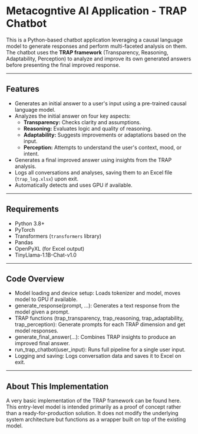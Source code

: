 # Metacogntive AI Application - TRAP Chatbot

This is a Python-based chatbot application leveraging a causal language model to generate responses and perform multi-faceted analysis on them. The chatbot uses the **TRAP framework** (Transparency, Reasoning, Adaptability, Perception) to analyze and improve its own generated answers before presenting the final improved response.

---

## Features

- Generates an initial answer to a user's input using a pre-trained causal language model.
- Analyzes the initial answer on four key aspects:
  - **Transparency:** Checks clarity and assumptions.
  - **Reasoning:** Evaluates logic and quality of reasoning.
  - **Adaptability:** Suggests improvements or adaptations based on the input.
  - **Perception:** Attempts to understand the user's context, mood, or intent.
- Generates a final improved answer using insights from the TRAP analysis.
- Logs all conversations and analyses, saving them to an Excel file (`trap_log.xlsx`) upon exit.
- Automatically detects and uses GPU if available.

---

## Requirements

- Python 3.8+
- PyTorch
- Transformers (`transformers` library)
- Pandas
- OpenPyXL (for Excel output)
- TinyLlama-1.1B-Chat-v1.0

---

## Code Overview
- Model loading and device setup: Loads tokenizer and model, moves model to GPU if available.
- generate_response(prompt, ...): Generates a text response from the model given a prompt.
- TRAP functions (trap_transparency, trap_reasoning, trap_adaptability, trap_perception): Generate prompts for each TRAP dimension and get model responses.
- generate_final_answer(...): Combines TRAP insights to produce an improved final answer.
- run_trap_chatbot(user_input): Runs full pipeline for a single user input.
- Logging and saving: Logs conversation data and saves it to Excel on exit.

---

## About This Implementation
A very basic implementation of the TRAP framework can be found here. This entry-level model is intended primarily as a proof of concept rather than a ready-for-production solution. It does not modify the underlying system architecture but functions as a wrapper built on top of the existing model.
